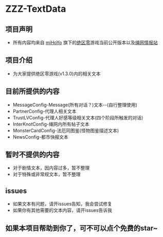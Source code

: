 # ZZZ-TextData

## 项目声明

* 所有内容均来自 [miHoYo](https://www.mihoyo.com/) 旗下的[绝区零](https://zzz.mihoyo.com/main/)游戏当前公开版本以及[绳网情报站](https://baike.mihoyo.com/zzz/wiki/)

## 项目介绍

* 为大家提供绝区零游戏(v1.3.0)内的相关文本

## 目前所提供的内容

* MessageConfig-Message(所有对话？)文本--(自行整理使用)
* PartnerConfig-代理人相关文本
* TrustLVConfig-代理人好感等级相关文本(四个阶段所触发的对话)
* InterKnotConfig-绳网内所有帖子文本
* MonsterCardConfig-法厄同图鉴(怪物图鉴描述文本)
* NewsConfig-都市快报文本

## 暂时不提供的内容

* 对于剧情文本，因内容过多，暂不整理
* 对于特殊或非常规文本，暂不整理

## issues

* 如果文本有问题，请开issues告知，我会尝试修复
* 如果你有其他需要的文本内容，请开issues告诉我

## 如果本项目帮助到你了，可不可以点个免费的star~
